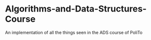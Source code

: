 # Algorithms-and-Data-Structures-Course
An implementation of all the things seen in the ADS course of PoliTo
